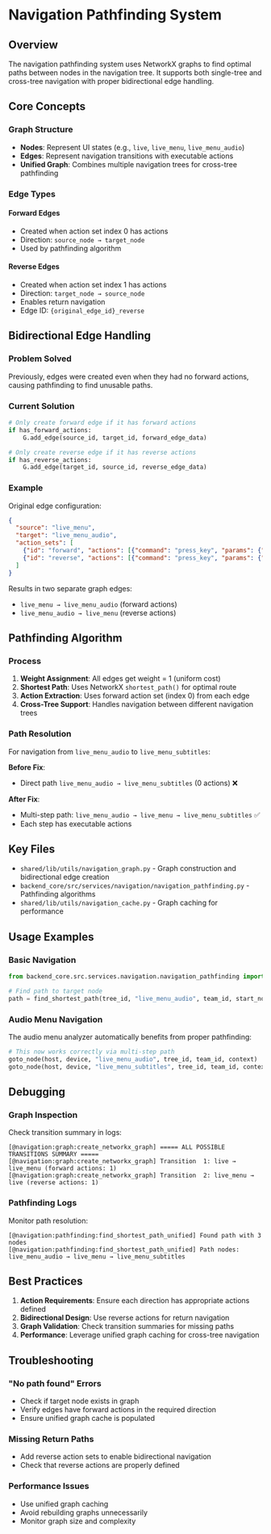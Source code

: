 # Navigation Pathfinding System

## Overview

The navigation pathfinding system uses NetworkX graphs to find optimal paths between nodes in the navigation tree. It supports both single-tree and cross-tree navigation with proper bidirectional edge handling.

## Core Concepts

### Graph Structure
- **Nodes**: Represent UI states (e.g., `live`, `live_menu`, `live_menu_audio`)
- **Edges**: Represent navigation transitions with executable actions
- **Unified Graph**: Combines multiple navigation trees for cross-tree pathfinding

### Edge Types

#### Forward Edges
- Created when action set index 0 has actions
- Direction: `source_node → target_node`
- Used by pathfinding algorithm

#### Reverse Edges  
- Created when action set index 1 has actions
- Direction: `target_node → source_node`
- Enables return navigation
- Edge ID: `{original_edge_id}_reverse`

## Bidirectional Edge Handling

### Problem Solved
Previously, edges were created even when they had no forward actions, causing pathfinding to find unusable paths.

### Current Solution
```python
# Only create forward edge if it has forward actions
if has_forward_actions:
    G.add_edge(source_id, target_id, forward_edge_data)

# Only create reverse edge if it has reverse actions  
if has_reverse_actions:
    G.add_edge(target_id, source_id, reverse_edge_data)
```

### Example
Original edge configuration:
```json
{
  "source": "live_menu",
  "target": "live_menu_audio", 
  "action_sets": [
    {"id": "forward", "actions": [{"command": "press_key", "params": {"key": "OK"}}]},
    {"id": "reverse", "actions": [{"command": "press_key", "params": {"key": "BACK"}}]}
  ]
}
```

Results in two separate graph edges:
- `live_menu → live_menu_audio` (forward actions)
- `live_menu_audio → live_menu` (reverse actions)

## Pathfinding Algorithm

### Process
1. **Weight Assignment**: All edges get weight = 1 (uniform cost)
2. **Shortest Path**: Uses NetworkX `shortest_path()` for optimal route
3. **Action Extraction**: Uses forward action set (index 0) from each edge
4. **Cross-Tree Support**: Handles navigation between different navigation trees

### Path Resolution
For navigation from `live_menu_audio` to `live_menu_subtitles`:

**Before Fix**: 
- Direct path `live_menu_audio → live_menu_subtitles` (0 actions) ❌

**After Fix**:
- Multi-step path: `live_menu_audio → live_menu → live_menu_subtitles` ✅
- Each step has executable actions

## Key Files

- `shared/lib/utils/navigation_graph.py` - Graph construction and bidirectional edge creation
- `backend_core/src/services/navigation/navigation_pathfinding.py` - Pathfinding algorithms
- `shared/lib/utils/navigation_cache.py` - Graph caching for performance

## Usage Examples

### Basic Navigation
```python
from backend_core.src.services.navigation.navigation_pathfinding import find_shortest_path

# Find path to target node
path = find_shortest_path(tree_id, "live_menu_audio", team_id, start_node_id)
```

### Audio Menu Navigation
The audio menu analyzer automatically benefits from proper pathfinding:
```python
# This now works correctly via multi-step path
goto_node(host, device, "live_menu_audio", tree_id, team_id, context)
goto_node(host, device, "live_menu_subtitles", tree_id, team_id, context)
```

## Debugging

### Graph Inspection
Check transition summary in logs:
```
[@navigation:graph:create_networkx_graph] ===== ALL POSSIBLE TRANSITIONS SUMMARY =====
[@navigation:graph:create_networkx_graph] Transition  1: live → live_menu (forward actions: 1)
[@navigation:graph:create_networkx_graph] Transition  2: live_menu → live (reverse actions: 1)
```

### Pathfinding Logs
Monitor path resolution:
```
[@navigation:pathfinding:find_shortest_path_unified] Found path with 3 nodes
[@navigation:pathfinding:find_shortest_path_unified] Path nodes: live_menu_audio → live_menu → live_menu_subtitles
```

## Best Practices

1. **Action Requirements**: Ensure each direction has appropriate actions defined
2. **Bidirectional Design**: Use reverse actions for return navigation
3. **Graph Validation**: Check transition summaries for missing paths
4. **Performance**: Leverage unified graph caching for cross-tree navigation

## Troubleshooting

### "No path found" Errors
- Check if target node exists in graph
- Verify edges have forward actions in the required direction
- Ensure unified graph cache is populated

### Missing Return Paths
- Add reverse action sets to enable bidirectional navigation
- Check that reverse actions are properly defined

### Performance Issues
- Use unified graph caching
- Avoid rebuilding graphs unnecessarily
- Monitor graph size and complexity
